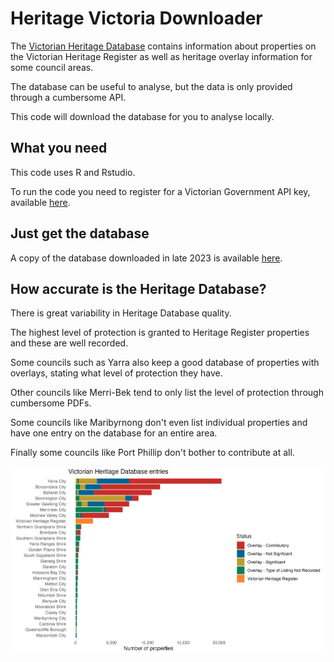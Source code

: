 # Heritage Victoria Downloader
The [Victorian Heritage Database](https://vhd.heritagecouncil.vic.gov.au/) contains information about properties on the Victorian Heritage Register as well as heritage overlay information for some council areas. 

The database can be useful to analyse, but the data is only provided through a cumbersome API. 

This code will download the database for you to analyse locally. 

## What you need
This code uses R and Rstudio.

To run the code you need to register for a Victorian Government API key, available [here](https://www.developer.vic.gov.au/). 

## Just get the database

A copy of the database downloaded in late 2023 is available [here](https://github.com/jonathananolan/Victorian-Heritage-Database/blob/a8c9930efed2bffda6fed97c8b7bd4df3b49b163/heritage_db.csv.zip).

## How accurate is the Heritage Database? 
There is great variability in Heritage Database quality. 

The highest level of protection is granted to Heritage Register properties and these are well recorded. 

Some councils such as Yarra also keep a good database of properties with overlays, stating what level of protection they have. 

Other councils like Merri-Bek tend to only list the level of protection through cumbersome PDFs. 

Some councils like Maribyrnong don't even list individual properties and have one entry on the database for an entire area. 

Finally some councils like Port Phillip don't bother to contribute at all. 

![Heritage Database Graph](https://github.com/jonathananolan/Victorian-Heritage-Database/blob/a8c9930efed2bffda6fed97c8b7bd4df3b49b163/heritage_database_compliance.png)